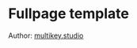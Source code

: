 <h1>Fullpage template</h1>

<p>Author: <a href="http://multikey.studio/" target="_blank">multikey.studio</a></p>